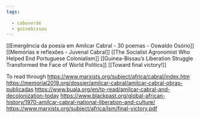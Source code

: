 ```yaml
---
tags:
  
  - caboverde
  - guinebissau
---
```


[[Emergência da poesia em Amilcar Cabral  - 30 poemas - Oswaldo Osório]]
[[Memórias e reflexões - Juvenal Cabral]]
[[The Socialist Agronomist Who Helped End Portuguese Colonialism]]
[[Guinea-Bissau’s Liberation Struggle Transformed the Face of World Politics]]
[[Toward final victory!]]

To read through
https://www.marxists.org/subject/africa/cabral/index.htm
https://memorial2019.org/dossier/amilcar-cabral/amilcar-cabral-obras-publicadas
https://www.buala.org/en/to-read/amilcar-cabral-and-decolonization-today
https://www.blackpast.org/global-african-history/1970-amilcar-cabral-national-liberation-and-culture/
https://www.marxists.org/subject/africa/lsm/final-victory.pdf

